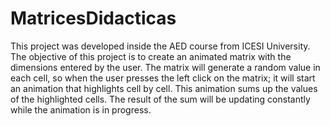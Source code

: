 # MatricesDidacticas

This project was developed inside the AED course from ICESI University. 
The objective of this project is to create an animated matrix with the dimensions entered by the user.
The matrix will generate a random value in each cell, so when the user presses the left click on the matrix; it will start an animation that highlights cell by cell. This animation sums up the values of the highlighted cells.
The result of the sum will be updating constantly while the animation is in progress.
